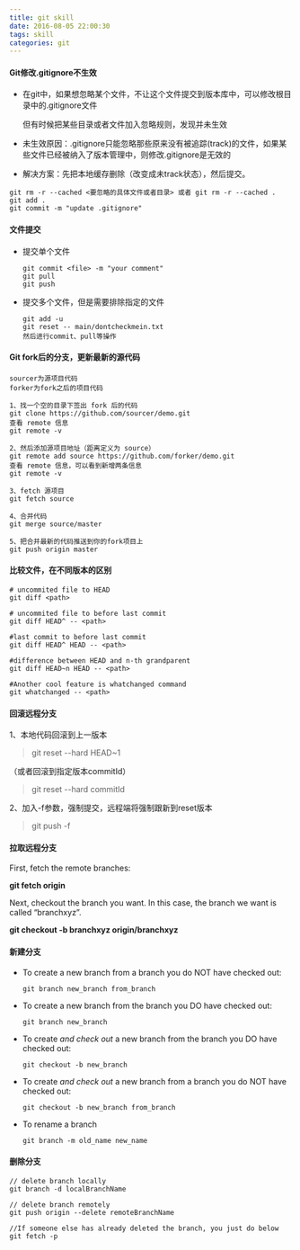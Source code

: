 ```yaml
---
title: git skill
date: 2016-08-05 22:00:30
tags: skill
categories: git
---
```


#### Git修改.gitignore不生效 

- 在git中，如果想忽略某个文件，不让这个文件提交到版本库中，可以修改根目录中的.gitignore文件

  但有时候把某些目录或者文件加入忽略规则，发现并未生效

- 未生效原因：.gitignore只能忽略那些原来没有被追踪(track)的文件，如果某些文件已经被纳入了版本管理中，则修改.gitignore是无效的

- 解决方案：先把本地缓存删除（改变成未track状态），然后提交。

```
git rm -r --cached <要忽略的具体文件或者目录> 或者 git rm -r --cached . 
git add .
git commit -m "update .gitignore"
```



#### 文件提交

- 提交单个文件

  ```shell
  git commit <file> -m "your comment" 
  git pull
  git push
  ```

  

- 提交多个文件，但是需要排除指定的文件

  ```shell
  git add -u
  git reset -- main/dontcheckmein.txt
  然后进行commit、pull等操作
  ```

  

#### Git fork后的分支，更新最新的源代码

```
sourcer为源项目代码
forker为fork之后的项目代码

1、找一个空的目录下签出 fork 后的代码
git clone https://github.com/sourcer/demo.git
查看 remote 信息
git remote -v

2、然后添加源项目地址（距离定义为 source）
git remote add source https://github.com/forker/demo.git
查看 remote 信息，可以看到新增两条信息
git remote -v

3、fetch 源项目
git fetch source

4、合并代码
git merge source/master

5、把合并最新的代码推送到你的fork项目上
git push origin master
```



#### 比较文件，在不同版本的区别

```
# uncommited file to HEAD
git diff <path>

# uncommited file to before last commit
git diff HEAD^ -- <path>

#last commit to before last commit
git diff HEAD^ HEAD -- <path>

#difference between HEAD and n-th grandparent
git diff HEAD~n HEAD -- <path>

#Another cool feature is whatchanged command
git whatchanged -- <path>
```





#### 回滚远程分支

1、本地代码回滚到上一版本

> git reset --hard HEAD~1

（或者回滚到指定版本commitId）

> git reset --hard commitId

2、加入-f参数，强制提交，远程端将强制跟新到reset版本

>  git push -f





#### 拉取远程分支

First, fetch the remote branches:

**git fetch origin**

Next, checkout the branch you want. In this case, the branch we want is called “branchxyz”.

**git checkout -b branchxyz origin/branchxyz**



#### 新建分支

- To create a new branch from a branch you do NOT have checked out:

  `git branch new_branch from_branch`

- To create a new branch from the branch you DO have checked out:

  `git branch new_branch`

- To create *and check out* a new branch from the branch you DO have checked out:

  `git checkout -b new_branch`

- To create *and check out* a new branch from a branch you do NOT have checked out:

  `git checkout -b new_branch from_branch`

- To rename a branch

  `git branch -m old_name new_name`



#### 删除分支

```shell
// delete branch locally
git branch -d localBranchName

// delete branch remotely
git push origin --delete remoteBranchName

//If someone else has already deleted the branch, you just do below
git fetch -p
```